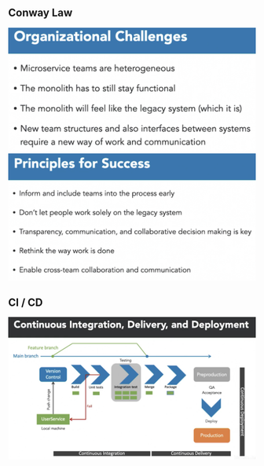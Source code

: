 ## Conway Law

<img src = 'Images/challenges.png'>
<img src = 'Images/success.png'>


## CI / CD

<img src = 'Images/CICD.png'>
